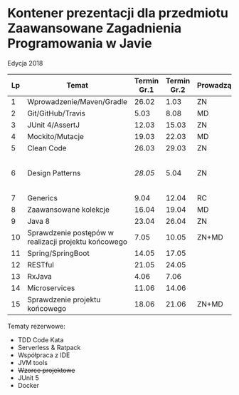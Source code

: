 # Kontener prezentacji dla przedmiotu Zaawansowane Zagadnienia Programowania w Javie
Edycja 2018

Lp | Temat | Termin Gr.1 |Termin Gr.2 | Prowadzący | Uwagi
--- | --- | --- | --- | --- | --- 
1 | Wprowadzenie/Maven/Gradle | 26.02 | 1.03 | ZN | 
2 | Git/GitHub/Travis | 5.03 |  8.08 | MD | 
3 | JUnit 4/AssertJ | 12.03 | 15.03 | ZN | 
4 | Mockito/Mutacje | 19.03 | 22.03 | MD |
5 | Clean Code | 26.03 | 29.03 | ZN |
6 | Design Patterns | *28.05* | 5.04 | ZN | Przerwa świąteczna + Boże Ciało 
7 | Generics | 9.04 | 12.04 | RC | 
8 | Zaawansowane kolekcje | 16.04 | 19.04 | MD | 
9 | Java 8 | 23.04 | 26.04 | ZN | 
10| Sprawdzenie postępów w realizacji projektu końcowego | 7.05 | 10.05 | ZN+MD |
11| Spring/SpringBoot | 14.05| 17.05 | | 
12| RESTful | 21.05 | 24.05 | | 
13| RxJava | 4.06 | 7.06 | | 
14| Microservices | 11.06 | 14.06 | | 
15| Sprawdzenie projektu końcowego | 18.06 | 21.06 | ZN+MD | 


Tematy rezerwowe:
- TDD Code Kata
- Serverless & Ratpack
- Współpraca z IDE
- JVM tools
- ~~Wzorce projektowe~~
- JUnit 5
- Docker

